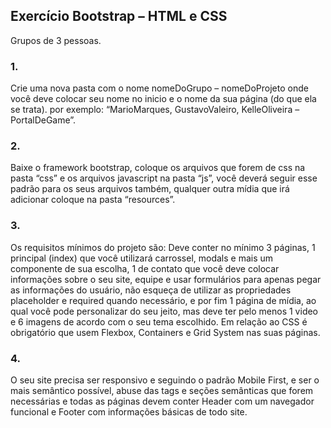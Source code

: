 ## Exercício Bootstrap – HTML e CSS
Grupos de 3 pessoas.

### 1. 
Crie uma nova pasta com o nome nomeDoGrupo – nomeDoProjeto onde 
você deve colocar seu nome no inicio e o nome da sua página (do que ela se 
trata). por exemplo: “MarioMarques, GustavoValeiro, KelleOliveira –
PortalDeGame”.

### 2.
Baixe o framework bootstrap, coloque os arquivos que forem de css na pasta 
“css” e os arquivos javascript na pasta “js”, você deverá seguir esse padrão 
para os seus arquivos também, qualquer outra mídia que irá adicionar 
coloque na pasta “resources”.

### 3.
Os requisitos mínimos do projeto são: Deve conter no mínimo 3 páginas, 1 
principal (index) que você utilizará carrossel, modals e mais um componente 
de sua escolha, 1 de contato que você deve colocar informações sobre o seu 
site, equipe e usar formulários para apenas pegar as informações do usuário, 
não esqueça de utilizar as propriedades placeholder e required quando 
necessário, e por fim 1 página de mídia, ao qual você pode personalizar do 
seu jeito, mas deve ter pelo menos 1 video e 6 imagens de acordo com o seu 
tema escolhido. Em relação ao CSS é obrigatório que usem Flexbox, 
Containers e Grid System nas suas páginas.

### 4.
O seu site precisa ser responsivo e seguindo o padrão Mobile First, e ser o 
mais semântico possível, abuse das tags e seções semânticas que forem 
necessárias e todas as páginas devem conter Header com um navegador 
funcional e Footer com informações básicas de todo site.

